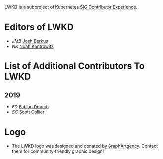 LWKD is a subproject of Kubernetes [SIG Contributor Experience](https://github.com/kubernetes/community/tree/master/sig-contributor-experience).

# Editors of LWKD

* *JMB* [Josh Berkus](https://github.com/jberkus)
* *NK* [Noah Kantrowitz](https://github.com/coderanger)

# List of Additional Contributors To LWKD

## 2019

* *FD* [Fabian Deutch](https://github.com/fabiand)
* *SC* [Scott Collier](https://github.com/scollier)

# Logo

* The LWKD logo was designed and donated by [GraphArtgency](https://www.graphartgency.com/). Contact them for community-friendly graphic design!
